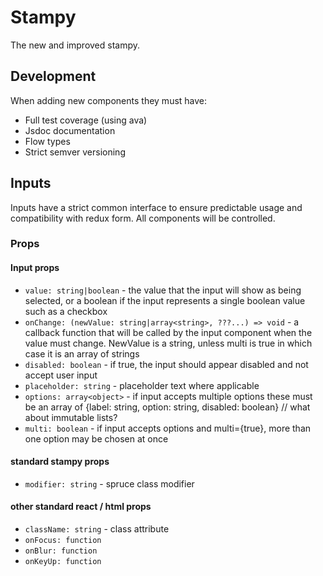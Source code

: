 # Stampy

The new and improved stampy.

## Development

When adding new components they must have:
- Full test coverage (using ava)
- Jsdoc documentation
- Flow types
- Strict semver versioning

## Inputs

Inputs have a strict common interface to ensure predictable usage and compatibility with redux form. All components will be controlled.

### Props
#### Input props
 - `value: string|boolean` - the value that the input will show as being selected, or a boolean if the input represents a single boolean value such as a checkbox
 - `onChange: (newValue: string|array<string>, ???...) => void` - a callback function that will be called by the input component when the value must change. NewValue is a string, unless multi is true in which case it is an array of strings
 - `disabled: boolean` - if true, the input should appear disabled and not accept user input
 - `placeholder: string` - placeholder text where applicable
 - `options: array<object>` - if input accepts multiple options these must be an array of {label: string, option: string, disabled: boolean} // what about immutable lists?
 - `multi: boolean` - if input accepts options and multi={true}, more than one option may be chosen at once

#### standard stampy props
 - `modifier: string` - spruce class modifier

#### other standard react / html props
 - `className: string` - class attribute
 - `onFocus: function`
 - `onBlur: function`
 - `onKeyUp: function`




<!--

Leaving for later reference of flattening

// deepRecurse through the childNodes, pushing each leaf
// to the reduction. This will flatten the any deep children
// but retain their ordering
const data: List<any> = fromJS(props.data)
    // A fake parent node has to be created so that
    // the deepReduce can start with a child
    .update(ii => Map().set(childNodeName, ii))
    .update(deepReduceOutwards((reduction, item) => {
        return reduction.push(item);
    }, List(), [childNodeName]))
    .skip(1); // The first node is our fake root node.

test('child flattening', tt => {
    const nestedData = [
        {
            foo: 'bar',
            children: [
                {
                    foo: 'bar'
                }
            ]
        }
    ];
    const wrapper = shallow(<Table data={nestedData} schema={schema} />);
    tt.is(wrapper.find('tbody tr').length, 2);
    tt.is(shallow(<Table data={nestedData} schema={schema} childNodeName="other"/>).find('tbody tr').length, 1);
})

-->

